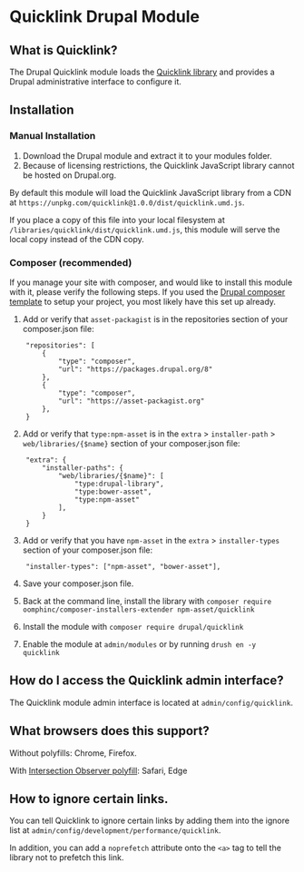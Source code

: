 # Quicklink Drupal Module

## What is Quicklink?

The Drupal Quicklink module loads the
[Quicklink library](https://github.com/GoogleChromeLabs/quicklink) and provides
a Drupal administrative interface to configure it.


## Installation


### Manual Installation
1. Download the Drupal module and extract it to your modules folder.
2. Because of licensing restrictions, the Quicklink JavaScript library cannot
be hosted on Drupal.org.

By default this module will load the Quicklink JavaScript library from a CDN at
`https://unpkg.com/quicklink@1.0.0/dist/quicklink.umd.js`.

If you place a copy of this file into your local filesystem at
`/libraries/quicklink/dist/quicklink.umd.js`, this module will serve the local copy 
instead of the CDN copy.


### Composer (recommended)
If you manage your site with composer, and would like to install this module
with it, please verify the following steps. If you used the [Drupal composer
template](https://github.com/drupal-composer/drupal-project) to setup your
project, you most likely have this set up already.

1. Add or verify that `asset-packagist` is in the repositories section of your
composer.json file:

```
    "repositories": [
        {
            "type": "composer",
            "url": "https://packages.drupal.org/8"
        },
        {
            "type": "composer",
            "url": "https://asset-packagist.org"
        },
    }
```

2. Add or verify that `type:npm-asset`  is in the `extra` > `installer-path` >
`web/libraries/{$name}` section of your composer.json file:

```
    "extra": {
        "installer-paths": {
            "web/libraries/{$name}": [
                "type:drupal-library",
                "type:bower-asset",
                "type:npm-asset"
            ],
        }
    }
```

3. Add or verify that you have `npm-asset` in the `extra` > `installer-types`
section of your composer.json file:

```
    "installer-types": ["npm-asset", "bower-asset"],
```

4. Save your composer.json file.

5. Back at the command line, install the library with
`composer require oomphinc/composer-installers-extender npm-asset/quicklink`

6. Install the module with `composer require drupal/quicklink`

7. Enable the module at `admin/modules` or by running `drush en -y quicklink`


## How do I access the Quicklink admin interface?

The Quicklink module admin interface is located at
`admin/config/quicklink`.


## What browsers does this support?

Without polyfills:
Chrome, Firefox.

With [Intersection Observer polyfill](https://github.com/w3c/IntersectionObserver/tree/master/polyfill):
Safari, Edge


## How to ignore certain links.

You can tell Quicklink to ignore certain links by adding them into the ignore
list at `admin/config/development/performance/quicklink`.

In addition, you can add a `noprefetch` attribute onto the `<a>` tag to tell
the library not to prefetch this link.
